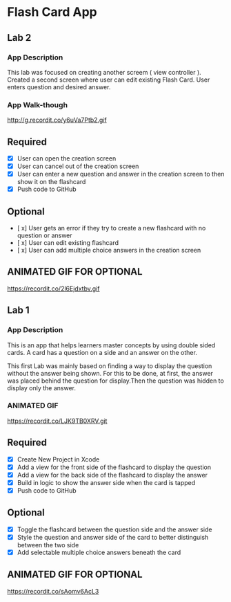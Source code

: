 # Flash Card App

## Lab 2

### App Description
This lab was focused on creating another screem ( view controller ). Created a second screen where user can edit existing Flash Card. User enters question and desired answer.

### App Walk-though

http://g.recordit.co/y6uVa7Ptb2.gif


## Required
- [x] User can open the creation screen
- [x] User can cancel out of the creation screen
- [x] User can enter a new question and answer in the creation screen to then show it on the flashcard
- [x] Push code to GitHub
## Optional
- [ x] User gets an error if they try to create a new flashcard with no question or answer
- [ x] User can edit existing flashcard
- [ x] User can add multiple choice answers in the creation screen

## ANIMATED GIF FOR OPTIONAL

https://recordit.co/2l6Ejdxtbv.gif


## Lab 1

### App Description
This is an app that helps learners master concepts by using double sided cards. A card has a question on a side and an answer on the other. 


This first Lab was mainly based on finding a way to display the question without the answer being shown. For this to be done, at first, the answer was placed behind the question for display.Then the question was hidden to display only the answer. 


### ANIMATED GIF 
 
https://recordit.co/LJK9TB0XRV.git

## Required
- [x] Create New Project in Xcode
- [x] Add a view for the front side of the flashcard to display the question
- [x] Add a view for the back side of the flashcard to display the answer
- [x] Build in logic to show the answer side when the card is tapped
- [x] Push code to GitHub
## Optional
- [x] Toggle the flashcard between the question side and the answer side
- [x] Style the question and answer side of the card to better distinguish between the two side
- [x] Add selectable multiple choice answers beneath the card

## ANIMATED GIF FOR OPTIONAL
https://recordit.co/sAomv6AcL3
